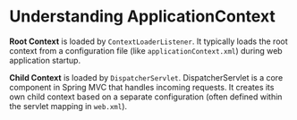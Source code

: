 # Understanding ApplicationContext

**Root Context** is loaded by `ContextLoaderListener`. It typically loads the root context from a configuration file (like `applicationContext.xml`) during web application startup.

**Child Context** is loaded by `DispatcherServlet`. DispatcherServlet is a core component in Spring MVC that handles incoming requests. It creates its own child context based on a separate configuration (often defined within the servlet mapping in `web.xml`).
